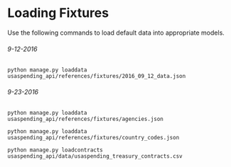 # Loading Fixtures

Use the following commands to load default data into appropriate models.

###### 9-12-2016
`python manage.py loaddata usaspending_api/references/fixtures/2016_09_12_data.json`

###### 9-23-2016
`python manage.py loaddata usaspending_api/references/fixtures/agencies.json`

`python manage.py loaddata usaspending_api/references/fixtures/country_codes.json`

`python manage.py loadcontracts usaspending_api/data/usaspending_treasury_contracts.csv`
